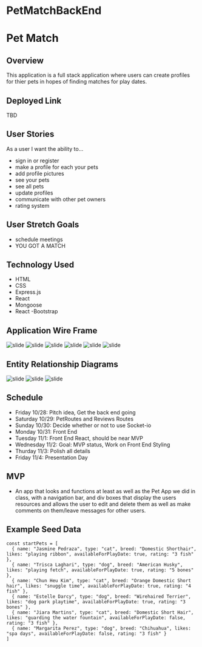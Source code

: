 # PetMatchBackEnd
# Pet Match 
## Overview
This application is a full stack application where users can create profiles for thier pets in hopes of finding matches for play dates. 

## Deployed Link
TBD


## User Stories
As a user I want the ability to...
  - sign in  or register
  - make a profile for each your pets
  - add profile pictures
  - see your pets
  - see all pets
  - update profiles
  - communicate with other pet owners
  - rating system 

## User Stretch	Goals
  - schedule meetings 
  - YOU GOT A MATCH
  
    
## Technology Used
  - HTML
  - CSS
  - Express.js
  - React
  - Mongoose
  - React -Bootstrap
  
  
## Application Wire Frame
![slide](/imageFiles/1.png)
![slide](/imageFiles/2.png)
![slide](/imageFiles/3.png)
![slide](/imageFiles/4.png)
![slide](/imageFiles/5.png)
![slide](/imageFiles/6.png)


## Entity Relationship Diagrams
![slide](/imageFiles/ERDModels.jpg)
![slide](/imageFiles/restfulRoutes.jpg)
![slide](/imageFiles/seedData.jpg)

## Schedule

- Friday 10/28: Pitch idea, Get the back end going
- Saturday 10/29: PetRoutes and Reviews Routes
- Sunday 10/30: Decide whether or not to use Socket-io
- Monday 10/31: Front End
- Tuesday 11/1: Front End React, should be near MVP
- Wednesday 11/2: Goal: MVP status, Work on Front End Styling 
- Thurday 11/3: Polish all details
- Friday 11/4: Presentation Day

## MVP

- An app that looks and functions at least as well as the Pet App we did in class, with a navigation bar, and div boxes that display the users resources and allows the user to edit and delete them as well as make comments on them/leave messages for other users.

## Example Seed Data 

```
const startPets = [
  { name: "Jasmine Pedraza", type: "cat", breed: "Domestic Shorthair", likes: "playing ribbon", availableForPlayDate: true, rating: "3 fish" },
  { name: "Trisca Laghari", type: "dog", breed: "American Husky", likes: "playing fetch", availableForPlayDate: true, rating: "5 bones" },
  { name: "Chun Heu Kim", type: "cat", breed: "Orange Domestic Short hair", likes: "snuggle time", availableForPlayDate: true, rating: "4 fish" },
  { name: "Estelle Darcy", type: "dog", breed: "Wirehaired Terrier", likes: "dog park playtime", availableForPlayDate: true, rating: "3 bones" }, 
  { name: "Jiara Martins", type: "cat", breed: "Domestic Short Hair", likes: "guarding the water fountain", availableForPlayDate: false, rating: "3 fish" },
  { name: "Margarita Perez", type: "dog", breed: "Chihuahua", likes: "spa days", availableForPlayDate: false, rating: "3 fish" }
]

```